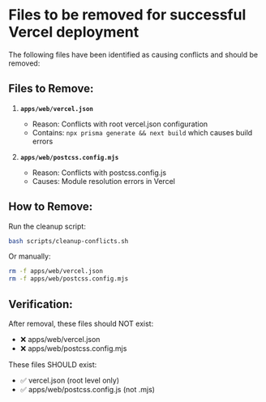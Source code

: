 # Files to be removed for successful Vercel deployment

The following files have been identified as causing conflicts and should be removed:

## Files to Remove:

1. **`apps/web/vercel.json`**
   - Reason: Conflicts with root vercel.json configuration
   - Contains: `npx prisma generate && next build` which causes build errors

2. **`apps/web/postcss.config.mjs`**
   - Reason: Conflicts with postcss.config.js
   - Causes: Module resolution errors in Vercel

## How to Remove:

Run the cleanup script:
```bash
bash scripts/cleanup-conflicts.sh
```

Or manually:
```bash
rm -f apps/web/vercel.json
rm -f apps/web/postcss.config.mjs
```

## Verification:

After removal, these files should NOT exist:
- ❌ apps/web/vercel.json
- ❌ apps/web/postcss.config.mjs

These files SHOULD exist:
- ✅ vercel.json (root level only)
- ✅ apps/web/postcss.config.js (not .mjs)
